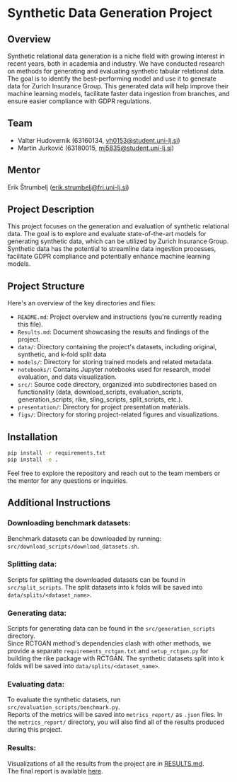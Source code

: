 # Synthetic Data Generation Project

## Overview

Synthetic relational data generation is a niche field with growing interest in recent years, both in academia and industry. We have conducted research on methods for generating and evaluating synthetic tabular relational data. The goal is to identify the best-performing model and use it to generate data for Zurich Insurance Group. This generated data will help improve their machine learning models, facilitate faster data ingestion from branches, and ensure easier compliance with GDPR regulations.


## Team

- Valter Hudovernik (63160134, vh0153@student.uni-lj.si)
- Martin Jurkovič (63180015, mj5835@student.uni-lj.si)

## Mentor

Erik Štrumbelj (erik.strumbelj@fri.uni-lj.si)

## Project Description

This project focuses on the generation and evaluation of synthetic relational data. The goal is to explore and evaluate state-of-the-art models for generating synthetic data, which can be utilized by Zurich Insurance Group. Synthetic data has the potential to streamline data ingestion processes, facilitate GDPR compliance and potentially enhance machine learning models.

## Project Structure

Here's an overview of the key directories and files:

- `README.md`: Project overview and instructions (you're currently reading this file).
- `Results.md`: Document showcasing the results and findings of the project.
- `data/`: Directory containing the project's datasets, including original, synthetic, and k-fold split data
- `models/`: Directory for storing trained models and related metadata.
- `notebooks/`: Contains Jupyter notebooks used for research, model evaluation, and data visualization.
- `src/`: Source code directory, organized into subdirectories based on functionality (data, download_scripts, evaluation_scripts, generation_scripts, rike, sling_scripts, split_scripts, etc.).
- `presentation/`: Directory for project presentation materials.
- `figs/`: Directory for storing project-related figures and visualizations.

## Installation
```bash
pip install -r requirements.txt
pip install -e .
```


Feel free to explore the repository and reach out to the team members or the mentor for any questions or inquiries.

## Additional Instructions

### Downloading benchmark datasets:
Benchmark datasets can be downloaded by running:
`src/download_scripts/download_datasets.sh`.

### Splitting data:
Scripts for splitting the downloaded datasets can be found in `src/split_scripts`. The split datasets into k folds will be saved into `data/splits/<dataset_name>`.

### Generating data:
Scripts for generating data can be found in the `src/generation_scripts` directory.  
Since RCTGAN method's dependencies clash with other methods, we provide a separate `requirements_rctgan.txt` and `setup_rctgan.py` for building the rike package with RCTGAN. The synthetic datasets split into k folds will be saved into `data/splits/<dataset_name>`.

### Evaluating data:
To evaluate the synthetic datasets, run `src/evaluation_scripts/benchmark.py`.  
Reports of the metrics will be saved into `metrics_report/` as `.json` files. In the `metrics_report/` directory, you will also find all of the results produced during this project.

### Results:
Visualizations of all the results from the project are in [RESULTS.md](./RESULTS.md).  
The final report is available [here](./final_report/report.pdf).
